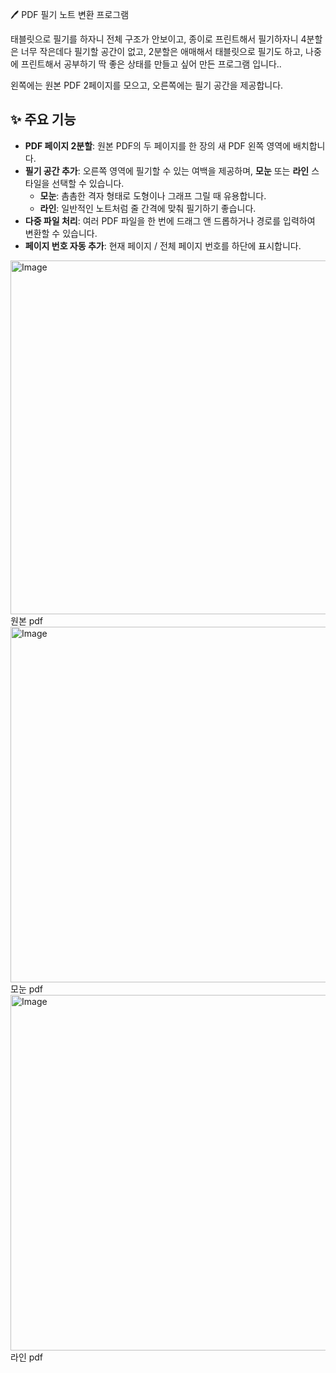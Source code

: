 

🖊️ PDF 필기 노트 변환 프로그램

태블릿으로 필기를 하자니 전체 구조가 안보이고, 종이로 프린트해서 필기하자니 4분할은 너무 작은데다 필기할 공간이 없고, 2분할은 애매해서
태블릿으로 필기도 하고, 나중에 프린트해서 공부하기 딱 좋은 상태를 만들고 싶어 만든 프로그램 입니다..

왼쪽에는 원본 PDF 2페이지를 모으고, 오른쪽에는 필기 공간을 제공합니다.


## ✨ 주요 기능

* **PDF 페이지 2분할**: 원본 PDF의 두 페이지를 한 장의 새 PDF 왼쪽 영역에 배치합니다.
* **필기 공간 추가**: 오른쪽 영역에 필기할 수 있는 여백을 제공하며, **모눈** 또는 **라인** 스타일을 선택할 수 있습니다.
    * **모눈**: 촘촘한 격자 형태로 도형이나 그래프 그릴 때 유용합니다.
    * **라인**: 일반적인 노트처럼 줄 간격에 맞춰 필기하기 좋습니다.
* **다중 파일 처리**: 여러 PDF 파일을 한 번에 드래그 앤 드롭하거나 경로를 입력하여 변환할 수 있습니다.
* **페이지 번호 자동 추가**: 현재 페이지 / 전체 페이지 번호를 하단에 표시합니다.

<img width="661" height="566" alt="Image" src="https://github.com/user-attachments/assets/310c89eb-51e0-4d51-bac0-20cac5f5edd9" />
원본 pdf
<img width="666" height="569" alt="Image" src="https://github.com/user-attachments/assets/d989b299-4ec0-4b81-9631-a809e1681d71" />
모눈 pdf
<img width="665" height="569" alt="Image" src="https://github.com/user-attachments/assets/dd41c189-06b7-49b2-a1bd-d97366041352" />
라인 pdf
